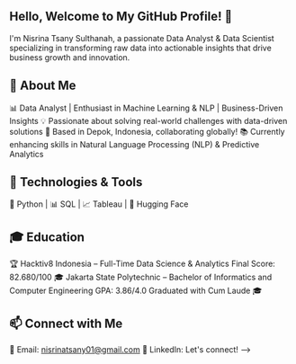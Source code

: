 ## Hello, Welcome to My GitHub Profile! 👋
I'm Nisrina Tsany Sulthanah, a passionate Data Analyst & Data Scientist specializing in transforming raw data into actionable insights that drive business growth and innovation.


## 🚀 About Me
📊 Data Analyst | Enthusiast in Machine Learning & NLP | Business-Driven Insights
💡 Passionate about solving real-world challenges with data-driven solutions
📍 Based in Depok, Indonesia, collaborating globally!
📚 Currently enhancing skills in Natural Language Processing (NLP) & Predictive Analytics

## 🔧 Technologies & Tools
🐍 Python | 📊 SQL | 📈 Tableau | 🤖 Hugging Face


## 🎓 Education
🏆 Hacktiv8 Indonesia – Full-Time Data Science & Analytics
Final Score: 82.680/100
🎓 Jakarta State Polytechnic – Bachelor of Informatics and Computer Engineering
GPA: 3.86/4.0
Graduated with Cum Laude 🎓

## 📫 Connect with Me
📝 Email: nisrinatsany01@gmail.com
💼 LinkedIn: Let's connect!
-->
